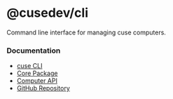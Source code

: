 # @cusedev/cli

Command line interface for managing cuse computers.

### Documentation

- [cuse CLI](https://docs.cuse.dev/cli)
- [Core Package](https://docs.cuse.dev/core)
- [Computer API](https://docs.cuse.dev/api-reference)
- [GitHub Repository](https://github.com/cusedev/cuse)
